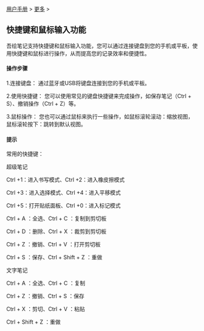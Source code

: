[用户手册](/dragonnest/drawnote/manual/zh) > [更多](/dragonnest/drawnote/manual/zh/more) >

快捷键和鼠标输入功能
---
吾绘笔记支持快捷键和鼠标输入功能，您可以通过连接键盘到您的手机或平板，使用快捷键和鼠标进行操作，从而提高您的记录效率和便捷性。

#### 操作步骤

1.连接键盘：
通过蓝牙或USB将键盘连接到您的手机或平板。

2.使用快捷键：
您可以使用常见的键盘快捷键来完成操作，如保存笔记（Ctrl + S）、撤销操作（Ctrl + Z）等。

3.鼠标操作：
您也可以通过鼠标来执行一些操作，如鼠标滚轮滚动：缩放视图，鼠标滚轮按下：跳转到默认视图。

#### 提示
常用的快捷键：

超级笔记

Ctrl +1：进入书写模式、Ctrl +2：进入橡皮擦模式

Ctrl +3：进入选择模式、Ctrl +4：进入平移模式

Ctrl +5：打开贴纸面板、Ctrl +0：进入标记模式

Ctrl + A ：全选、Ctrl + C ：复制到剪切板

Ctrl + D ：删除、Ctrl + X ：裁剪到剪切板

Ctrl + Z ：撤销、Ctrl + V ：打开剪切板

Ctrl + S ：保存、Ctrl + Shift + Z ：重做

文字笔记

Ctrl + A ：全选、Ctrl + C ：复制

Ctrl + Z ：撤销、Ctrl + S ：保存

Ctrl + X ：剪切、Ctrl + V ：粘贴

Ctrl + Shift + Z ：重做
